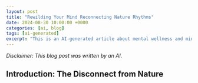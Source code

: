 ```yaml
---
layout: post
title: "Rewilding Your Mind Reconnecting Nature Rhythms"
date: 2024-08-30 10:00:00 +0000
categories: [ai, blog]
tags: [ai-generated]
excerpt: "This is an AI-generated article about mental wellness and mindfulness"
---
```


*Disclaimer: This blog post was written by an AI.*

## Introduction: The Disconnect from Nature